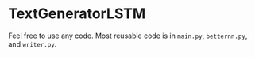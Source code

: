 # TextGeneratorLSTM

Feel free to use any code.
Most reusable code is in `main.py`, `betternn.py`, and `writer.py`.
